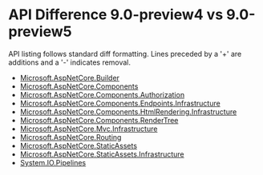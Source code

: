 # API Difference 9.0-preview4 vs 9.0-preview5

API listing follows standard diff formatting.
Lines preceded by a '+' are additions and a '-' indicates removal.

* [Microsoft.AspNetCore.Builder](9.0-preview5_Microsoft.AspNetCore.Builder.md)
* [Microsoft.AspNetCore.Components](9.0-preview5_Microsoft.AspNetCore.Components.md)
* [Microsoft.AspNetCore.Components.Authorization](9.0-preview5_Microsoft.AspNetCore.Components.Authorization.md)
* [Microsoft.AspNetCore.Components.Endpoints.Infrastructure](9.0-preview5_Microsoft.AspNetCore.Components.Endpoints.Infrastructure.md)
* [Microsoft.AspNetCore.Components.HtmlRendering.Infrastructure](9.0-preview5_Microsoft.AspNetCore.Components.HtmlRendering.Infrastructure.md)
* [Microsoft.AspNetCore.Components.RenderTree](9.0-preview5_Microsoft.AspNetCore.Components.RenderTree.md)
* [Microsoft.AspNetCore.Mvc.Infrastructure](9.0-preview5_Microsoft.AspNetCore.Mvc.Infrastructure.md)
* [Microsoft.AspNetCore.Routing](9.0-preview5_Microsoft.AspNetCore.Routing.md)
* [Microsoft.AspNetCore.StaticAssets](9.0-preview5_Microsoft.AspNetCore.StaticAssets.md)
* [Microsoft.AspNetCore.StaticAssets.Infrastructure](9.0-preview5_Microsoft.AspNetCore.StaticAssets.Infrastructure.md)
* [System.IO.Pipelines](9.0-preview5_System.IO.Pipelines.md)

